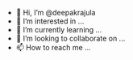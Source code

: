 - 👋 Hi, I’m @deepakrajula
- 👀 I’m interested in ...
- 🌱 I’m currently learning ...
- 💞️ I’m looking to collaborate on ...
- 📫 How to reach me ...

<!---
deepakrajula/deepakrajula is a ✨ special ✨ repository because its `README.md` (this file) appears on your GitHub profile.
You can click the Preview link to take a look at your changes.
--->
